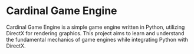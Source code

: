 # Cardinal Game Engine

Cardinal Game Engine is a simple game engine written in Python, utilizing DirectX for rendering graphics. This project aims to learn and understand the fundamental mechanics of game engines while integrating Python with DirectX.
